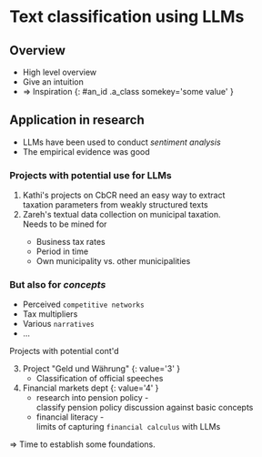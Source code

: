 # Text classification using LLMs


## Overview

* High level overview
* Give an intuition
* => Inspiration
{: #an_id .a_class somekey='some value' }


## Application in research

* LLMs have been used to conduct _sentiment analysis_
* The empirical evidence was good



### Projects with potential use for LLMs

1.  Kathi's projects on CbCR need an easy way to extract  
taxation parameters from weakly structured texts 
2.  Zareh's textual data collection on municipal taxation.<brS>  
  Needs to be mined for
    * Business tax rates
    * Period in time
    * Own municipality vs. other municipalities


### But also for _concepts_

  * Perceived `competitive networks`
  * Tax multipliers 
  * Various `narratives`
  * ...

<!-- additional page break -->
<!--pagebreak-->

<!-- ### Projects with potential cont'd -->


Projects with potential cont'd 

3.  Project "Geld und Währung" 
{: value='3' }
    * Classification of official speeches
4.  Financial markets dept
{: value='4' }
    * research into pension policy -  
      classify pension policy discussion against basic concepts
    * financial literacy -  
      limits of capturing `financial calculus` with LLMs


=> Time to establish some foundations.

